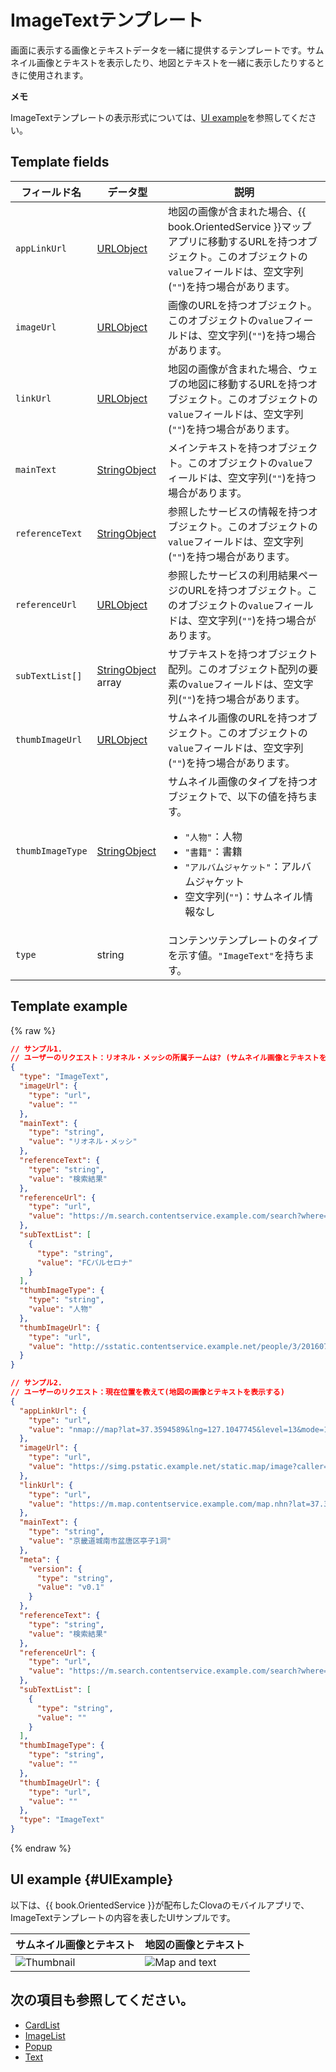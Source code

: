 # ImageTextテンプレート
画面に表示する画像とテキストデータを一緒に提供するテンプレートです。サムネイル画像とテキストを表示したり、地図とテキストを一緒に表示したりするときに使用されます。

<div class="note">
<p><strong>メモ</strong></p>
<p>ImageTextテンプレートの表示形式については、<a href="#UIExample">UI example</a>を参照してください。</p>
</div>

## Template fields

| フィールド名       | データ型    | 説明                     |
|---------------|---------|-----------------------------|
| `appLinkUrl`     | [URLObject](/CIC/References/ContentTemplates/Shared_Objects.md#URLObject)             | 地図の画像が含まれた場合、{{ book.OrientedService }}マップアプリに移動するURLを持つオブジェクト。このオブジェクトの`value`フィールドは、空文字列(`""`)を持つ場合があります。  |
| `imageUrl`       | [URLObject](/CIC/References/ContentTemplates/Shared_Objects.md#URLObject)             | 画像のURLを持つオブジェクト。このオブジェクトの`value`フィールドは、空文字列(`""`)を持つ場合があります。                                |
| `linkUrl`        | [URLObject](/CIC/References/ContentTemplates/Shared_Objects.md#URLObject)             | 地図の画像が含まれた場合、ウェブの地図に移動するURLを持つオブジェクト。このオブジェクトの`value`フィールドは、空文字列(`""`)を持つ場合があります。   |
| `mainText`       | [StringObject](/CIC/References/ContentTemplates/Shared_Objects.md#StringObject)       | メインテキストを持つオブジェクト。このオブジェクトの`value`フィールドは、空文字列(`""`)を持つ場合があります。                                       |
| `referenceText`  | [StringObject](/CIC/References/ContentTemplates/Shared_Objects.md#StringObject)       | 参照したサービスの情報を持つオブジェクト。このオブジェクトの`value`フィールドは、空文字列(`""`)を持つ場合があります。  |
| `referenceUrl`   | [URLObject](/CIC/References/ContentTemplates/Shared_Objects.md#URLObject)             | 参照したサービスの利用結果ページのURLを持つオブジェクト。このオブジェクトの`value`フィールドは、空文字列(`""`)を持つ場合があります。   |
| `subTextList[]`    | [StringObject](/CIC/References/ContentTemplates/Shared_Objects.md#StringObject) array | サブテキストを持つオブジェクト配列。このオブジェクト配列の要素の`value`フィールドは、空文字列(`""`)を持つ場合があります。                               |
| `thumbImageUrl`  | [URLObject](/CIC/References/ContentTemplates/Shared_Objects.md#URLObject)             | サムネイル画像のURLを持つオブジェクト。このオブジェクトの`value`フィールドは、空文字列(`""`)を持つ場合があります。                           |
| `thumbImageType` | [StringObject](/CIC/References/ContentTemplates/Shared_Objects.md#StringObject)       | サムネイル画像のタイプを持つオブジェクトで、以下の値を持ちます。<ul><li><code>"人物"</code>：人物</li><li><code>"書籍"</code>：書籍</li><li><code>"アルバムジャケット"</code>：アルバムジャケット</li><li>空文字列(<code>""</code>)：サムネイル情報なし</li></ul> |
| `type`           | string  | コンテンツテンプレートのタイプを示す値。`"ImageText"`を持ちます。      |

## Template example

{% raw %}

```json
// サンプル1.
// ユーザーのリクエスト：リオネル・メッシの所属チームは? (サムネイル画像とテキストを表示する)
{
  "type": "ImageText",
  "imageUrl": {
    "type": "url",
    "value": ""
  },
  "mainText": {
    "type": "string",
    "value": "リオネル・メッシ"
  },
  "referenceText": {
    "type": "string",
    "value": "検索結果"
  },
  "referenceUrl": {
    "type": "url",
    "value": "https://m.search.contentservice.example.com/search?where=m&sm=mob_lic&query=%eb%a6%ac%ec%98%a4%eb%84%ac+%eb%a9%94%ec%8b%9c+%ec%86%8c%ec%86%8d%ed%8c%80"
  },
  "subTextList": [
    {
      "type": "string",
      "value": "FCバルセロナ"
    }
  ],
  "thumbImageType": {
    "type": "string",
    "value": "人物"
  },
  "thumbImageUrl": {
    "type": "url",
    "value": "http://sstatic.contentservice.example.net/people/3/201607071816066361.jpg"
  }
}

// サンプル2.
// ユーザーのリクエスト：現在位置を教えて(地図の画像とテキストを表示する)
{
  "appLinkUrl": {
    "type": "url",
    "value": "nmap://map?lat=37.3594589&lng=127.1047745&level=13&mode=1&traffic=false&bicycle=false&cadastral=false&appname=com.contentservice.clova"
  },
  "imageUrl": {
    "type": "url",
    "value": "https://simg.pstatic.example.net/static.map/image?caller=mw_search&crs=EPSG:4326&scale=2&format=jpg&dataversion=163.2&version=1.1&baselayer=default&center=127.1047745,37.3594589&markers=type,default2_s,127.1047745,37.3594589&level=10&h=402&w=515"
  },
  "linkUrl": {
    "type": "url",
    "value": "https://m.map.contentservice.example.com/map.nhn?lat=37.3594589&lng=127.1047745&dlevel=&mapMode=&pinTitle=&boundary=&traffic="
  },
  "mainText": {
    "type": "string",
    "value": "京畿道城南市盆唐区亭子1洞"
  },
  "meta": {
    "version": {
      "type": "string",
      "value": "v0.1"
    }
  },
  "referenceText": {
    "type": "string",
    "value": "検索結果"
  },
  "referenceUrl": {
    "type": "url",
    "value": "https://m.search.contentservice.example.com/search?where=m&sm=mob_lic&query=%ed%98%84%ec%9e%ac+%ec%9c%84%ec%b9%98"
  },
  "subTextList": [
    {
      "type": "string",
      "value": ""
    }
  ],
  "thumbImageType": {
    "type": "string",
    "value": ""
  },
  "thumbImageUrl": {
    "type": "url",
    "value": ""
  },
  "type": "ImageText"
}
```

{% endraw %}

## UI example {#UIExample}
以下は、{{ book.OrientedService }}が配布したClovaのモバイルアプリで、ImageTextテンプレートの内容を表したUIサンプルです。

| サムネイル画像とテキスト | 地図の画像とテキスト |
|-------|-------|
| ![Thumbnail](/CIC/Resources/Images/Content_Template-Thumbimage_and_Text.png) | ![Map and text](/CIC/Resources/Images/Content_Template-Mapimage_and_Text.png) |

## 次の項目も参照してください。
* [CardList](/CIC/References/ContentTemplates/CardList.md)
* [ImageList](/CIC/References/ContentTemplates/ImageList.md)
* [Popup](/CIC/References/ContentTemplates/Popup.md)
* [Text](/CIC/References/ContentTemplates/Text.md)
